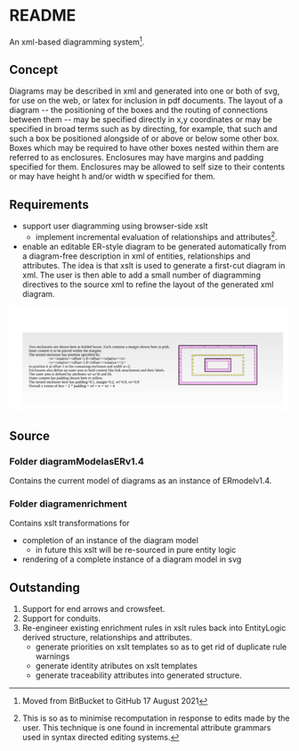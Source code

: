 # README #

An xml-based diagramming system[^1]. 

## Concept
Diagrams may be described in xml and generated into one or both of svg, for use on the web, or latex for inclusion in pdf documents. 
The layout of a diagram -- the positioning of the boxes and the routing of connections between them -- may be specified directly in x,y coordinates or may be specified in broad terms such as by directing, for example, that such and such a box  be positioned alongside of or above or below some other box. Boxes which may be required to have other boxes nested within them are referred to as enclosures. Enclosures may have margins and padding specified for them. Enclosures may be allowed to self size to their contents or may have height h and/or width w specified for them. 
## Requirements
* support user diagramming using browser-side xslt
	* implement incremental evaluation of relationships and attributes[^2]. 
* enable an editable ER-style diagram to be generated automatically from a diagram-free description in xml of entities, relationships and attributes.
The idea is that xslt is used to generate a first-cut diagram in xml. The user is then able to add 
a small number of diagramming directives to the source xml to refine the layout of the generated xml diagram.
 
![introduction](images/x.dimensions.trimmed.svg)

## Source
### Folder diagramModelasERv1.4
Contains the current model of diagrams as an instance of ERmodelv1.4.

### Folder diagramenrichment
Contains xslt transformations for
* completion of an instance of the diagram model
  * in future this xslt will be re-sourced in pure entity logic
* rendering of a complete instance of a diagram model in svg 


## Outstanding
1. Support for end arrows and crowsfeet.
2. Support for conduits.
3. Re-engineer existing enrichment rules in xslt rules back into EntityLogic derived structure, relationships and attributes.
   * generate priorities on xslt templates so as to get rid of duplicate rule warnings
   * generate identity atributes on xslt templates 
   * generate traceability attributes into generated structure.

[^1]: Moved from BitBucket to GitHub 17 August 2021 
[^2]: This is so as to minimise recomputation in response to edits made by the user. This technique is one found in incremental attribute grammars used in syntax directed editing systems. 
